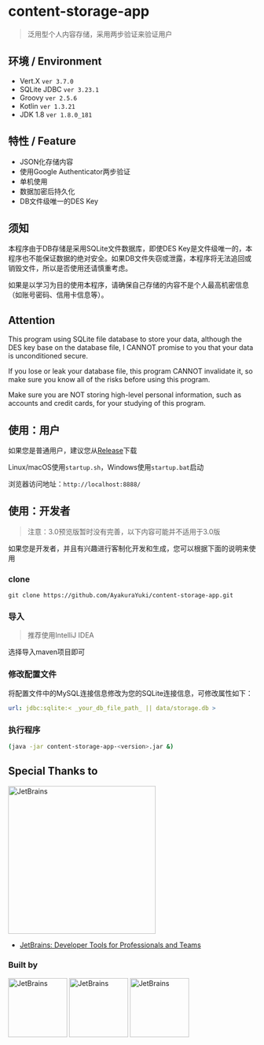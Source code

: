 # content-storage-app

> 泛用型个人内容存储，采用两步验证来验证用户

## 环境 / Environment
* Vert.X `ver 3.7.0`
* SQLite JDBC `ver 3.23.1`
* Groovy `ver 2.5.6`
* Kotlin `ver 1.3.21`
* JDK 1.8 `ver 1.8.0_181`

## 特性 / Feature
* JSON化存储内容
* 使用Google Authenticator两步验证
* 单机使用
* 数据加密后持久化
* DB文件级唯一的DES Key

## 须知
本程序由于DB存储是采用SQLite文件数据库，即使DES Key是文件级唯一的，本程序也不能保证数据的绝对安全。如果DB文件失窃或泄露，本程序将无法追回或销毁文件，所以是否使用还请慎重考虑。

如果是以学习为目的使用本程序，请确保自己存储的内容不是个人最高机密信息（如账号密码、信用卡信息等）。

## Attention
This program using SQLite file database to store your data, although the DES key base on the database file, I CANNOT promise to you that your data is unconditioned secure.

If you lose or leak your database file, this program CANNOT invalidate it, so make sure you know all of the risks before using this program.

Make sure you are NOT storing high-level personal information, such as accounts and credit cards, for your studying of this program.

## 使用：用户

如果您是普通用户，建议您从[Release](https://github.com/AyakuraYuki/content-storage-app/releases)下载

Linux/macOS使用`startup.sh`，Windows使用`startup.bat`启动

浏览器访问地址：`http://localhost:8888/`

## 使用：开发者

> 注意：3.0预览版暂时没有完善，以下内容可能并不适用于3.0版

如果您是开发者，并且有兴趣进行客制化开发和生成，您可以根据下面的说明来使用

### clone
```git
git clone https://github.com/AyakuraYuki/content-storage-app.git
```

### 导入
> 推荐使用IntelliJ IDEA

选择导入maven项目即可

### 修改配置文件

将配置文件中的MySQL连接信息修改为您的SQLite连接信息，可修改属性如下：
```yaml
url: jdbc:sqlite:< _your_db_file_path_ || data/storage.db >
```

### 执行程序
```bash
(java -jar content-storage-app-<version>.jar &)
```

## Special Thanks to

<div>
  <img src="https://blog.ayakurayuki.cc/assets/img/jetbrains/variant-2_logos/jetbrains-variant-2.png" alt="JetBrains" width="300px"/>
</div>

* [JetBrains: Developer Tools for Professionals and Teams](https://www.jetbrains.com/?from=content-storage-app)

### Built by

<div>
  <img src="https://blog.ayakurayuki.cc/assets/img/jetbrains/intellij-idea_logos/logo.png" alt="JetBrains" width="120px"/>
  <img src="https://blog.ayakurayuki.cc/assets/img/jetbrains/webstorm_logos/logo.png" alt="JetBrains" width="120px"/>
  <img src="https://blog.ayakurayuki.cc/assets/img/jetbrains/datagrip_logos/logo.png" alt="JetBrains" width="120px"/>
</div>
